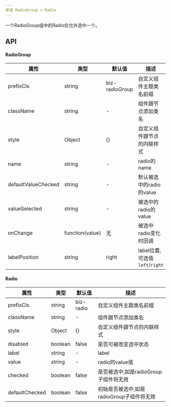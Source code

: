 ```yaml
---
单选 RadioGroup > Radio
---
```


一个RadioGroup组中的Radio仅允许选中一个。

## API
#### RadioGroup
| 属性      | 类型    | 默认值       | 描述         |
|----------|---------|------------|--------------|
|prefixCls |string   |biz-radioGroup  | 自定义组件主题类名前缀|
|className | string  |-           |组件跟节点添加类名|
|style|Object|{}|自定义组件跟节点的内联样式|
|name|string|-|radio的name|
|defaultValueChecked|string|-|默认被选中的radio的value|
|valueSelected|string|-|被选中的radio的value|
|onChange|function(value)|无|被选中radio变化时回调|
|labelPosition|string|right|label位置,可选值`left`/`right`|


#### Radio
| 属性      | 类型    | 默认值       | 描述         |
|----------|---------|------------|--------------|
|prefixCls |string   |biz-radio  | 自定义组件主题类名前缀|
|className | string  |-           |组件跟节点添加类名|
|style|Object|{}|自定义组件跟节点的内联样式|
|disabled|boolean|false|是否可被改变选中状态|
|label|string|-|label|
|value|string|-|radio的value值|
|checked|boolean|false|是否被选中,如是radioGroup子组件将无效|
|defaultChecked|boolean|false|初始是否被选中,如是radioGroup子组件将无效|